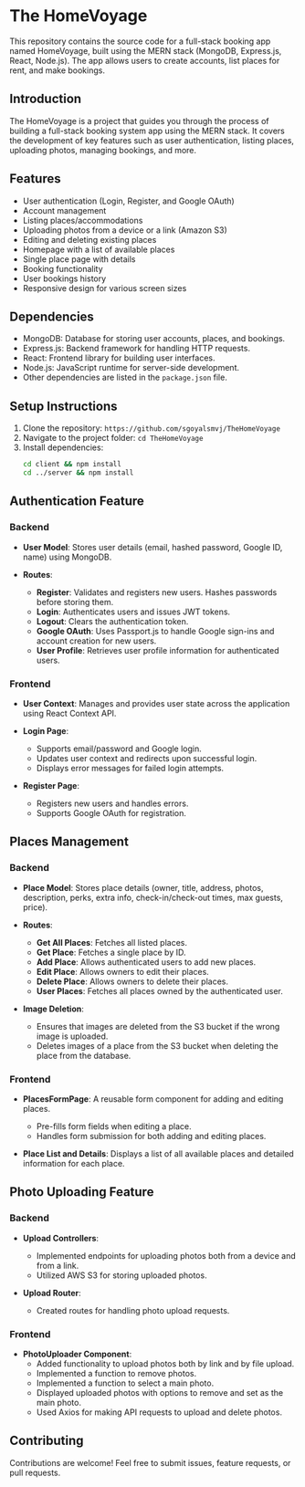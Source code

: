 # The HomeVoyage

This repository contains the source code for a full-stack booking app named HomeVoyage, built using the MERN stack (MongoDB, Express.js, React, Node.js). The app allows users to create accounts, list places for rent, and make bookings.

## Introduction

The HomeVoyage is a project that guides you through the process of building a full-stack booking system app using the MERN stack. It covers the development of key features such as user authentication, listing places, uploading photos, managing bookings, and more.

## Features

- User authentication (Login, Register, and Google OAuth)
- Account management
- Listing places/accommodations
- Uploading photos from a device or a link (Amazon S3)
- Editing and deleting existing places
- Homepage with a list of available places
- Single place page with details
- Booking functionality
- User bookings history
- Responsive design for various screen sizes

## Dependencies

- MongoDB: Database for storing user accounts, places, and bookings.
- Express.js: Backend framework for handling HTTP requests.
- React: Frontend library for building user interfaces.
- Node.js: JavaScript runtime for server-side development.
- Other dependencies are listed in the `package.json` file.

## Setup Instructions

1. Clone the repository: `https://github.com/sgoyalsmvj/TheHomeVoyage`
2. Navigate to the project folder: `cd TheHomeVoyage`
3. Install dependencies:
   ```bash
   cd client && npm install
   cd ../server && npm install
   ```

## Authentication Feature

### Backend

- **User Model**:
  Stores user details (email, hashed password, Google ID, name) using MongoDB.

- **Routes**:
  - **Register**: Validates and registers new users. Hashes passwords before storing them.
  - **Login**: Authenticates users and issues JWT tokens.
  - **Logout**: Clears the authentication token.
  - **Google OAuth**: Uses Passport.js to handle Google sign-ins and account creation for new users.
  - **User Profile**: Retrieves user profile information for authenticated users.

### Frontend

- **User Context**: Manages and provides user state across the application using React Context API.

- **Login Page**:

  - Supports email/password and Google login.
  - Updates user context and redirects upon successful login.
  - Displays error messages for failed login attempts.

- **Register Page**:
  - Registers new users and handles errors.
  - Supports Google OAuth for registration.

## Places Management

### Backend

- **Place Model**: Stores place details (owner, title, address, photos, description, perks, extra info, check-in/check-out times, max guests, price).

- **Routes**:
  - **Get All Places**: Fetches all listed places.
  - **Get Place**: Fetches a single place by ID.
  - **Add Place**: Allows authenticated users to add new places.
  - **Edit Place**: Allows owners to edit their places.
  - **Delete Place**: Allows owners to delete their places.
  - **User Places**: Fetches all places owned by the authenticated user.

- **Image Deletion**:
  - Ensures that images are deleted from the S3 bucket if the wrong image is uploaded.
  - Deletes images of a place from the S3 bucket when deleting the place from the database.

### Frontend

- **PlacesFormPage**: A reusable form component for adding and editing places.

  - Pre-fills form fields when editing a place.
  - Handles form submission for both adding and editing places.

- **Place List and Details**: Displays a list of all available places and detailed information for each place.

## Photo Uploading Feature

### Backend

- **Upload Controllers**:
  - Implemented endpoints for uploading photos both from a device and from a link.
  - Utilized AWS S3 for storing uploaded photos.

- **Upload Router**:
  - Created routes for handling photo upload requests.

### Frontend

- **PhotoUploader Component**: 
  - Added functionality to upload photos both by link and by file upload.
  - Implemented a function to remove photos.
  - Implemented a function to select a main photo.
  - Displayed uploaded photos with options to remove and set as the main photo.
  - Used Axios for making API requests to upload and delete photos.

## Contributing

Contributions are welcome! Feel free to submit issues, feature requests, or pull requests.